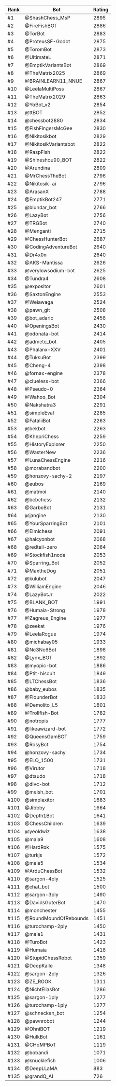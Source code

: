 Rank|Bot|Rating
---|---|---
#1|@ShashChess_MsP|2895
#2|@FireFishBOT|2886
#3|@TorBot|2883
#4|@ProteusSF-Godot|2875
#5|@ToromBot|2873
#6|@UltimateL|2871
#7|@EmptikVariantsBot|2869
#8|@TheMatrix2025|2869
#9|@BRAINLEARN11_NNUE|2867
#10|@LeelaMultiPoss|2867
#11|@TheMatrix2029|2863
#12|@YoBot_v2|2854
#13|@ttBOT|2852
#14|@chessbot2880|2834
#15|@FishFingersMcGee|2830
#16|@Nikitosikbot|2829
#17|@NikitosikVariantsbot|2822
#18|@RaspFish|2822
#19|@Shineshou90_BOT|2822
#20|@Arundina|2809
#21|@MrChessTheBot|2796
#22|@Nikitosik-ai|2796
#23|@ArasanX|2788
#24|@EmptikBot247|2771
#25|@blundar_bot|2766
#26|@LazyBot|2756
#27|@TRGBot|2740
#28|@Menganti|2715
#29|@ChessHunterBot|2687
#30|@CodingAdventureBot|2640
#31|@Dr4x0n|2640
#32|@AKS-Mantissa|2626
#33|@verylowsodium-bot|2625
#34|@Tundra4|2608
#35|@expositor|2601
#36|@SaxtonEngine|2553
#37|@Weiawaga|2524
#38|@pawn_git|2508
#39|@bot_adario|2458
#40|@OpeningsBot|2430
#41|@odonata-bot|2414
#42|@admete_bot|2405
#43|@Phalanx-XXV|2401
#44|@TuksuBot|2399
#45|@Cheng-4|2398
#46|@fornax-engine|2378
#47|@clueless-bot|2366
#48|@Pseudo-0|2364
#49|@Wahoo_Bot|2304
#50|@Nakshatra3|2291
#51|@simpleEval|2285
#52|@FataliiBot|2263
#53|@bekbot|2263
#54|@KhepriChess|2259
#55|@HistoryExplorer|2250
#56|@WasterNew|2236
#57|@LunaChessEngine|2216
#58|@morabandbot|2200
#59|@honzovy-sachy-2|2197
#60|@eubos|2169
#61|@matmoi|2140
#62|@bcbchess|2132
#63|@GarboBot|2131
#64|@jangine|2130
#65|@YourSparringBot|2101
#66|@Elmichess|2091
#67|@halcyonbot|2068
#68|@redtail-zero|2064
#69|@Stockfish1node|2053
#70|@Sparring_Bot|2052
#71|@MaxtheDog|2051
#72|@kulubot|2047
#73|@WilliamEngine|2046
#74|@LazyBotJr|2022
#75|@BLANK_BOT|1991
#76|@Humaia-Strong|1978
#77|@Zagreus_Engine|1977
#78|@zeekat|1976
#79|@LeelaRogue|1974
#80|@michabay05|1933
#81|@Nc3Nc6Bot|1898
#82|@Lynx_BOT|1892
#83|@myopic-bot|1886
#84|@Ptit-biscuit|1849
#85|@LTChessBot|1836
#86|@baby_eubos|1835
#87|@FlounderBot|1833
#88|@Demolito_L5|1801
#89|@Trollfish-Bot|1782
#90|@notropis|1777
#91|@likeawizard-bot|1772
#92|@QueensGamBOT|1759
#93|@RosyBot|1754
#94|@honzovy-sachy|1734
#95|@ELO_1500|1731
#96|@Virutor|1718
#97|@dtsudo|1718
#98|@dlvc-bot|1712
#99|@melsh_bot|1701
#100|@simplexitor|1683
#101|@Jibbby|1664
#102|@Depth1Bot|1641
#103|@ChessChildren|1639
#104|@yeoldwiz|1638
#105|@maia9|1608
#106|@HardRok|1575
#107|@turkjs|1572
#108|@maia5|1534
#109|@ArduChessBot|1532
#110|@sargon-4ply|1525
#111|@chat_bot|1500
#112|@sargon-3ply|1490
#113|@DavidsGuterBot|1470
#114|@monchester|1455
#115|@RoundMoundOfRebounds|1451
#116|@turochamp-2ply|1450
#117|@maia1|1431
#118|@TuroBot|1423
#119|@Humaia|1418
#120|@StupidChessRobot|1359
#121|@DeepKalle|1348
#122|@sargon-2ply|1326
#123|@ZE_ROOK|1311
#124|@NichtEliasBot|1286
#125|@sargon-1ply|1277
#126|@turochamp-1ply|1277
#127|@schnecken_bot|1254
#128|@pawnrobot|1244
#129|@OhniBOT|1219
#130|@HulkBot|1161
#131|@CHoMPBoT|1119
#132|@bobandi|1071
#133|@knucklefish|1006
#134|@DeepLLaMA|883
#135|@grandQ_AI|726
